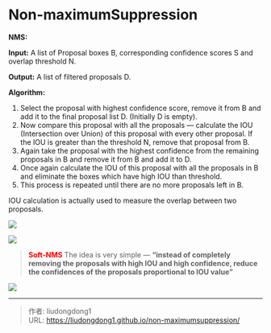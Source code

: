 # Non-maximumSuppression


**NMS:**

**Input:** A list of Proposal boxes B, corresponding confidence scores S and overlap threshold N.

**Output:** A list of filtered proposals D.

**Algorithm:**

1. Select the proposal with highest confidence score, remove it from B and add it to the final proposal list D. (Initially D is empty).
2. Now compare this proposal with all the proposals — calculate the IOU (Intersection over Union) of this proposal with every other proposal. If the IOU is greater than the threshold N, remove that proposal from B.
3. Again take the proposal with the highest confidence from the remaining proposals in B and remove it from B and add it to D.
4. Once again calculate the IOU of this proposal with all the proposals in B and eliminate the boxes which have high IOU than threshold.
5. This process is repeated until there are no more proposals left in B.

IOU calculation is actually used to measure the overlap between two proposals.

![](https://gitee.com/github-25970295/blogImage/raw/master/img/image-20200819182123933.png)

![](https://gitee.com/github-25970295/blogImage/raw/master/img/image-20200819183146527.png)

> <font color=red>**Soft-NMS**</font> The idea is very simple — **“instead of completely removing the proposals with high IOU and high confidence, reduce the confidences of the proposals proportional to IOU value”**

![](https://gitee.com/github-25970295/blogImage/raw/master/img/image-20200819191158638.png)



---

> 作者: liudongdong1  
> URL: https://liudongdong1.github.io/non-maximumsuppression/  

